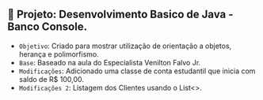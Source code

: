 ## :hammer: Projeto: Desenvolvimento Basico de Java - Banco Console.

- `Objetivo`: Criado para mostrar utilização de orientação a objetos, herança e polimorfismo.
- `Base`: Baseado na aula do Especialista Venilton Falvo Jr.
- `Modificações`: Adicionado uma classe de conta estudantil que inicia com saldo de R$ 100,00.
- `Modificações 2`: Listagem dos Clientes usando o List<>.


